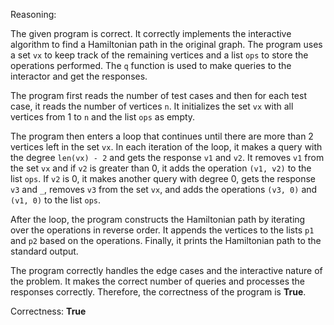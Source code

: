 Reasoning:

The given program is correct. It correctly implements the interactive algorithm to find a Hamiltonian path in the original graph. The program uses a set `vx` to keep track of the remaining vertices and a list `ops` to store the operations performed. The `q` function is used to make queries to the interactor and get the responses.

The program first reads the number of test cases and then for each test case, it reads the number of vertices `n`. It initializes the set `vx` with all vertices from 1 to `n` and the list `ops` as empty.

The program then enters a loop that continues until there are more than 2 vertices left in the set `vx`. In each iteration of the loop, it makes a query with the degree `len(vx) - 2` and gets the response `v1` and `v2`. It removes `v1` from the set `vx` and if `v2` is greater than 0, it adds the operation `(v1, v2)` to the list `ops`. If `v2` is 0, it makes another query with degree 0, gets the response `v3` and `_`, removes `v3` from the set `vx`, and adds the operations `(v3, 0)` and `(v1, 0)` to the list `ops`.

After the loop, the program constructs the Hamiltonian path by iterating over the operations in reverse order. It appends the vertices to the lists `p1` and `p2` based on the operations. Finally, it prints the Hamiltonian path to the standard output.

The program correctly handles the edge cases and the interactive nature of the problem. It makes the correct number of queries and processes the responses correctly. Therefore, the correctness of the program is **True**.

Correctness: **True**
